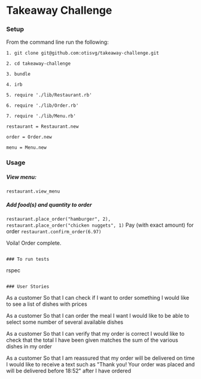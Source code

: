 Takeaway Challenge
==================
 
### Setup

From the command line run the following:
```
1. git clone git@github.com:otisvg/takeaway-challenge.git
```
```
2. cd takeaway-challenge
```
```
3. bundle
```
```
4. irb
```
```
5. require './lib/Restaurant.rb'
```
```
6. require './lib/Order.rb'
```
```
7. require './lib/Menu.rb'
```
```
restaurant = Restaurant.new
```
```
order = Order.new
```
```
menu = Menu.new
```
### Usage

##### View menu: 
```restaurant.view_menu```
##### Add food(s) and quantity to order
```restaurant.place_order("hamburger", 2), restaurant.place_order("chicken nuggets", 1)```
Pay (with exact amount) for order
```restaurant.confirm_order(6.97)```

Voila! Order complete.
```

### To run tests

```
rspec
```

### User Stories

```
As a customer
So that I can check if I want to order something
I would like to see a list of dishes with prices

As a customer
So that I can order the meal I want
I would like to be able to select some number of several available dishes

As a customer
So that I can verify that my order is correct
I would like to check that the total I have been given matches the sum of the various dishes in my order

As a customer
So that I am reassured that my order will be delivered on time
I would like to receive a text such as "Thank you! Your order was placed and will be delivered before 18:52" after I have ordered
```
